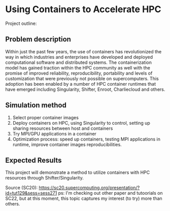 # Using Containers to Accelerate HPC
Project outline:
## Problem description
Within just the past few years, the use of containers has revolutionized the way in which industries and enterprises have developed and deployed computational software and distributed systems. The containerization model has gained traction within the HPC community as well with the promise of improved reliability, reproducibility, portability and levels of customization that were previously not possible on supercomputers. This adoption has been enabled by a number of HPC container runtimes that have emerged including Singularity, Shifter, Enroot, Charliecloud and others.

## Simulation method
1. Select proper container images 
2. Deploy containers on HPC, using Singularity to control, setting up sharing resources between host and containers 
3. Try MPI/GPU applications in a container
4. Optimization process: speed up containers, testing MPI applications in runtime, improve container images reproducibilities.

## Expected Results
This project will demonstrate a method to utilize containers with HPC resources through Shifter/Singularity.

Source (SC20):
https://sc20.supercomputing.org/presentation/?id=tut129&sess=sess271
ps: I'm checking out other paper and tutoorials on SC22, but at this moment, this topic captures my interest (to try) more than others.

